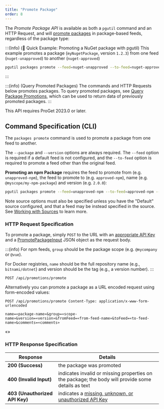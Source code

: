 ```yaml
---
title: "Promote Package"
order: 8
---
```


The *Promote Package API*  is available as both a `pgutil` command and an HTTP Request, and will [promote packages](/docs/proget/packages/package-promotion) in package-based feeds, regardless of the package type:

:::(Info) (🚀 Quick Example: Promoting a NuGet package with pgutil)
This example promotes a package (`myNugetPackage`, version `1.2.3`) from one feed (`nuget-unapproved`) to another (`nuget-approved`)

```bash
pgutil packages promote --feed=nuget-unapproved --to-feed=nuget-approved --package=myNugetPackage --version=1.2.3
```
:::

:::(info) (Query Promoted Packages)
The commands and HTTP Requests below promotes packages. To query promoted packages, see [Query Package Promotions](/docs/proget/reference-api/proget-api-packages/proget-api-packages-promote/proget-api-promotion-query), which can be used to return data of previously promoted packages.
:::

This API requires ProGet 2023.0 or later.

## Command Specification (CLI)
The `packages promote` command is used to promote a package from one feed to another.

The `--package` and `--version` options are always required. The `--feed` option is required if a default feed is not configured, and the  `--to-feed` option is required to promote a feed other than the original feed.

**Promoting an npm Package** requires the feed to promote from (e.g. `unapproved-npm`), the feed to promote to (e.g. `approved-npm`), name (e.g. `@myscope/my-npm-package`) and version (e.g. `2.0.0`):

```bash
pgutil packages promote --feed=unapproved-npm --to-feed=approved-npm --package=@my-scope/my-npm-package --version=2.0.0
```

Note source options must also be specified unless you have the "Default" source configured, and that a feed may be instead specified in the source. See [Working with Sources](/docs/proget/reference-api/proget-pgutil#sources) to learn more.

### HTTP Request Specification
To promote a package, simply `POST` to the URL with an [appropriate API Key](/docs/proget/reference-api/proget-api-packages#authentication) and a [PromotePackageInput](/docs/proget/reference-api/proget-api-packages#promotion) JSON object as the request body.

:::(info) 
For npm feeds, `group` should be the package scope (e.g. `@mycompany` or `@vue`). 

For Docker registries, `name` should be the full repository name (e.g., `bitnami/dotnet`) and version should be the tag (e.g., a version number).
:::

```plaintext
POST /api/promotions/promote
```

Alternatively you can promote a package as a URL encoded request using form-encoded values:

```plaintext
POST /api/promotions/promote Content-Type: application/x-www-form-urlencoded

name=«package-name»&group=«scope-name»&version=«version»&fromFeed=«from-feed-name»&toFeed=«to-feed-name»&comments=«comments»
```
«»

### HTTP Response Specification

| Response | Details |
| --- | --- |
| **200 (Success)** | the package was promoted |
| **400 (Invalid Input)** | indicates invalid or missing properties on the package; the body will provide some details as text |
|  **403 (Unauthorized API Key)** | indicates a [missing, unknown, or unauthorized API Key](/docs/proget/reference-api/proget-api-packages#authentication) |

